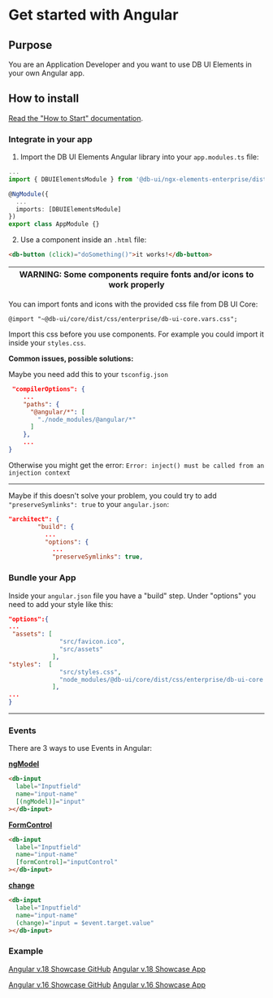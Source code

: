 # Get started with Angular

## Purpose

You are an Application Developer and you want to use DB UI Elements in your own Angular app.

## How to install

[Read the "How to Start" documentation](https://github.com/db-ui/elements/blob/main/doc/howto-start.md).


### Integrate in your app

1. Import the DB UI Elements Angular library into your `app.modules.ts` file:

````typescript
...
import { DBUIElementsModule } from '@db-ui/ngx-elements-enterprise/dist/lib';

@NgModule({
  ...
  imports: [DBUIElementsModule]
})
export class AppModule {}
````

2. Use a component inside an `.html` file:

````html
<db-button (click)="doSomething()">it works!</db-button>
````

| WARNING: Some components require fonts and/or icons to work properly |
| --- |

You can import fonts and icons with the provided css file from DB UI Core:

``@import "~@db-ui/core/dist/css/enterprise/db-ui-core.vars.css";``

Import this css before you use components. For example you could import it inside your ``styles.css``.

**Common issues, possible solutions:**

Maybe you need add this to your ``tsconfig.json``

````json
 "compilerOptions": {
    ...
    "paths": {
      "@angular/*": [
        "./node_modules/@angular/*"
      ]
    },
    ...
}
````

Otherwise you might get the error: ``
Error: inject() must be called from an injection context
``

---

Maybe if this doesn't solve your problem, you could try to add ``"preserveSymlinks": true`` to your ``angular.json``:

`````json
"architect": {
        "build": {
          ...
          "options": {
            ...
            "preserveSymlinks": true,
`````


### Bundle your App

Inside your ``angular.json`` file you have a "build" step. Under "options" you need to add your style like this:

```json
"options":{
...
 "assets": [
              "src/favicon.ico",
              "src/assets"
            ],
"styles":  [
              "src/styles.css",
              "node_modules/@db-ui/core/dist/css/enterprise/db-ui-core.vars.css"
            ],
...
}
```
---
### Events

There are 3 ways to use Events in Angular:

**[ngModel](https://angular.io/api/forms/NgModel)**

````html
<db-input
  label="Inputfield"
  name="input-name"
  [(ngModel)]="input"
></db-input>          
````

**[FormControl](https://angular.io/api/forms/FormControl)**

````html
<db-input
  label="Inputfield"
  name="input-name"
  [formControl]="inputControl"
></db-input>          
````

**[change](https://developer.mozilla.org/de/docs/Web/API/HTMLElement/change_event)**
````html
<db-input
  label="Inputfield"
  name="input-name"
  (change)="input = $event.target.value"
></db-input>          
````


### Example

[Angular v.18 Showcase GitHub](https://github.com/db-ui/elements/tree/main/showcase/angular-active-showcase)
[Angular v.18 Showcase App](https://db-ui.github.io/elements/angular-active-showcase/)

[Angular v.16 Showcase GitHub](https://github.com/db-ui/elements/tree/main/showcase/angular-lts-minus-1-showcase)
[Angular v.16 Showcase App](https://db-ui.github.io/elements/angular-lts-minus-1-showcase/)
